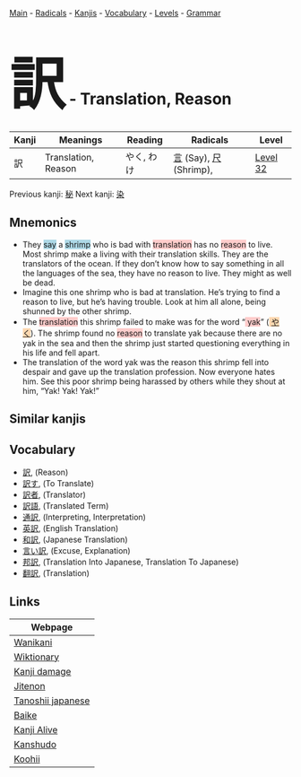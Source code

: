 <style> bigfont {font-size: 100px}</style>
[Main](../index.md) -
[Radicals](../radicals.md) -
[Kanjis](../kanjis.md) -
[Vocabulary](../vocabulary.md) -
[Levels](../levels.md) -
[Grammar](../grammar.md)
# <bigfont> 訳</bigfont> - Translation, Reason 

| Kanji | Meanings | Reading | Radicals | Level |
| --- | --- | --- | --- | --- |
| 訳 | Translation, Reason | やく, わけ | [言](../radicals/言.md) (Say), [尺](../radicals/尺.md) (Shrimp),  | [Level 32](../levels/wk_level32.md) |

Previous kanji: [秘](秘.md) Next kanji: [染](染.md) 

## Mnemonics
 * They <span style="background-color:#ADD8E6"> say</span> a <span style="background-color:#ADD8E6"> shrimp</span> who is bad with <span style="background-color:#ffcccb"> translation</span> has no <span style="background-color:#ffcccb"> reason</span> to live. Most shrimp make a living with their translation skills. They are the translators of the ocean. If they don’t know how to say something in all the languages of the sea, they have no reason to live. They might as well be dead.
* Imagine this one shrimp who is bad at translation. He’s trying to find a reason to live, but he’s having trouble. Look at him all alone, being shunned by the other shrimp.
* The <span style="background-color:#ffcccb"> translation</span> this shrimp failed to make was for the word “<span style="background-color:#ffcccb"> yak</span>” (<span style="background-color:#fed8b1"> [やく](https://jisho.org/search/やく)</span>). The shrimp found no <span style="background-color:#ffcccb"> reason</span> to translate yak because there are no yak in the sea and then the shrimp just started questioning everything in his life and fell apart.
* The translation of the word yak was the reason this shrimp fell into despair and gave up the translation profession. Now everyone hates him. See this poor shrimp being harassed by others while they shout at him, “Yak! Yak! Yak!”


## Similar kanjis
 


## Vocabulary
 * [訳](../vocabulary/訳.md), (Reason)
* [訳す](../vocabulary/訳.md), (To Translate)
* [訳者](../vocabulary/訳.md), (Translator)
* [訳語](../vocabulary/訳.md), (Translated Term)
* [通訳](../vocabulary/訳.md), (Interpreting, Interpretation)
* [英訳](../vocabulary/訳.md), (English Translation)
* [和訳](../vocabulary/訳.md), (Japanese Translation)
* [言い訳](../vocabulary/訳.md), (Excuse, Explanation)
* [邦訳](../vocabulary/訳.md), (Translation Into Japanese, Translation To Japanese)
* [翻訳](../vocabulary/訳.md), (Translation)



## Links 

| Webpage |
| --- |
| [Wanikani          ](https://www.wanikani.com/kanji/訳) |
| [Wiktionary        ](https://en.wiktionary.org/wiki/訳) |
| [Kanji damage      ](http://www.kanjidamage.com/kanji/search?utf8=✓&q=訳) |
| [Jitenon           ](https://jitenon.com/kanji/訳) |
| [Tanoshii japanese ](https://www.tanoshiijapanese.com/dictionary/kanji.cfm?k=訳) |
| [Baike             ](https://baike.baidu.com/item/訳) |
| [Kanji Alive       ](https://app.kanjialive.com/訳) |
| [Kanshudo          ](https://www.kanshudo.com/searchmn?q=訳) |
| [Koohii            ](https://kanji.koohii.com/study/kanji/訳) |
